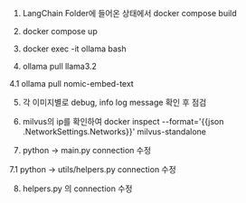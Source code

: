 1. LangChain Folder에 들어온 상태에서 docker compose build

2. docker compose up

3. docker exec -it ollama bash

4. ollama pull llama3.2

4.1 ollama pull nomic-embed-text

5. 각 이미지별로 debug, info log message 확인 후 점검

6. milvus의 ip를 확인하여 docker inspect --format='{{json .NetworkSettings.Networks}}' milvus-standalone

7. python -> main.py connection 수정

7.1 python -> utils/helpers.py connection 수정

8. helpers.py 의 connection 수정
